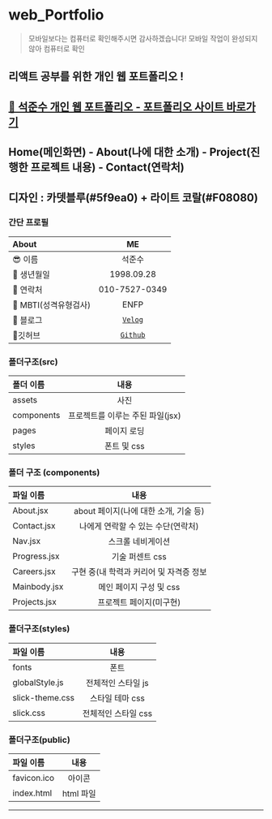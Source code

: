 # web_Portfolio 

> 모바일보다는 컴퓨터로 확인해주시면 감사하겠습니다! 
> 모바일 작업이 완성되지 않아 컴퓨터로 확인 
## 리액트 공부를 위한 개인 웹 포트폴리오 ! 
## [🌈 석준수 개인 웹 포트폴리오 - 포트폴리오 사이트 바로가기]( https://seok28.github.io/web_portfolio/)
## Home(메인화면) - About(나에 대한 소개) - Project(진행한 프로젝트 내용) - Contact(연락처) 
## 디자인 : 카뎃블루(#5f9ea0) + 라이트 코랄(#F08080)
### 간단  프로필 
|About|ME|
|:---|:---:|
|😎 이름|석준수|
|📅 생년월일|1998.09.28|
|📱 연락처|010-7527-0349|
|🎰 MBTI(성격유형검사)|ENFP|
|📝 블로그|[`Velog`](https://velog.io/@seok28)
|📂깃허브|[`Github`](https://github.com/seok28)


### 폴더구조(src)
|폴더 이름|내용|
|:---|:---:|
| assets| 사진|
| components| 프로젝트를 이루는 주된 파일(jsx)|
| pages| 페이지 로딩|
| styles|폰트 및 css|

### 폴더 구조 (components)
|파일 이름|내용|
|:---|:---:|
| About.jsx| about 페이지(나에 대한 소개, 기술 등)|
| Contact.jsx| 나에게 연락할 수 있는 수단(연락처)|
| Nav.jsx| 스크롤 네비게이션|
| Progress.jsx|기술 퍼센트 css|
| Careers.jsx| 구현 중(내 학력과 커리어 및 자격증 정보|
| Mainbody.jsx| 메인 페이지 구성 및 css|
|Projects.jsx| 프로젝트 페이지(미구현)|

### 폴더구조(styles)
|파일 이름|내용|
|:---|:---:|
| fonts| 폰트|
| globalStyle.js| 전체적인 스타일 js|
| slick-theme.css| 스타일 테마 css|
| slick.css| 전체적인 스타일 css|

### 폴더구조(public)
|파일 이름|내용|
|:---|:---:|
| favicon.ico| 아이콘|
| index.html| html 파일|

<hr />